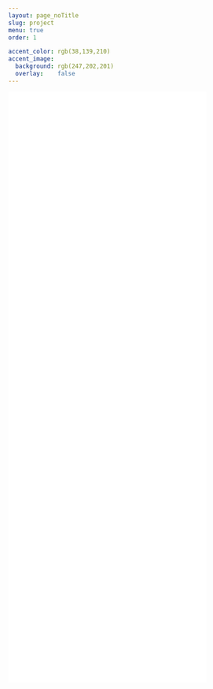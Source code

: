 ```yaml
---
layout: page_noTitle
slug: project
menu: true
order: 1

accent_color: rgb(38,139,210)
accent_image:
  background: rgb(247,202,201)
  overlay:    false
---
```


<iframe src="project.html"  frameborder="0" style="width:80%; height: 1200px"></iframe>

